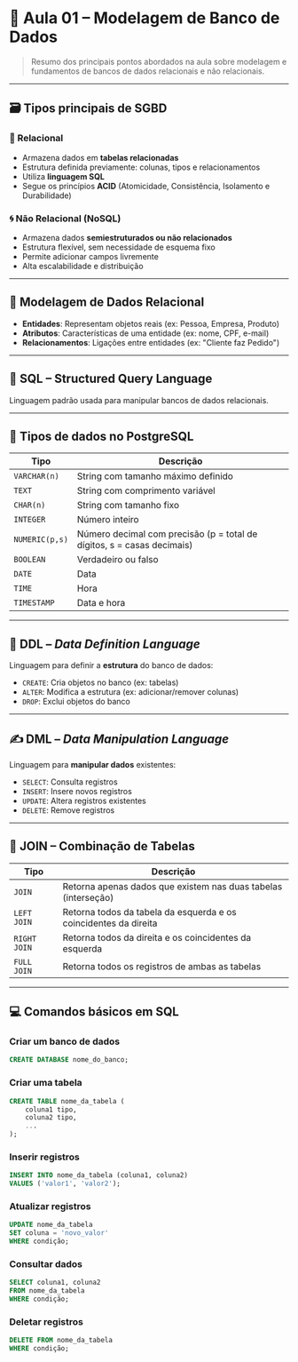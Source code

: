 # 📘 Aula 01 – Modelagem de Banco de Dados

> Resumo dos principais pontos abordados na aula sobre modelagem e fundamentos de bancos de dados relacionais e não relacionais.

---

## 🗃️ Tipos principais de SGBD

### 🔗 Relacional
- Armazena dados em **tabelas relacionadas**
- Estrutura definida previamente: colunas, tipos e relacionamentos
- Utiliza **linguagem SQL**
- Segue os princípios **ACID** (Atomicidade, Consistência, Isolamento e Durabilidade)

### 🌀 Não Relacional (NoSQL)
- Armazena dados **semiestruturados ou não relacionados**
- Estrutura flexível, sem necessidade de esquema fixo
- Permite adicionar campos livremente
- Alta escalabilidade e distribuição

---

## 🧩 Modelagem de Dados Relacional

- **Entidades**: Representam objetos reais (ex: Pessoa, Empresa, Produto)
- **Atributos**: Características de uma entidade (ex: nome, CPF, e-mail)
- **Relacionamentos**: Ligações entre entidades (ex: "Cliente faz Pedido")

---

## 💬 SQL – Structured Query Language

Linguagem padrão usada para manipular bancos de dados relacionais.

---

## 🧮 Tipos de dados no PostgreSQL

| Tipo         | Descrição                                                                 |
|--------------|---------------------------------------------------------------------------|
| `VARCHAR(n)` | String com tamanho máximo definido                                        |
| `TEXT`       | String com comprimento variável                                           |
| `CHAR(n)`    | String com tamanho fixo                                                   |
| `INTEGER`    | Número inteiro                                                            |
| `NUMERIC(p,s)`| Número decimal com precisão (p = total de dígitos, s = casas decimais) |
| `BOOLEAN`    | Verdadeiro ou falso                                                       |
| `DATE`       | Data                                                                      |
| `TIME`       | Hora                                                                      |
| `TIMESTAMP`  | Data e hora                                                               |

---

## 🧱 DDL – *Data Definition Language*

Linguagem para definir a **estrutura** do banco de dados:

- `CREATE`: Cria objetos no banco (ex: tabelas)
- `ALTER`: Modifica a estrutura (ex: adicionar/remover colunas)
- `DROP`: Exclui objetos do banco

---

## ✍️ DML – *Data Manipulation Language*

Linguagem para **manipular dados** existentes:

- `SELECT`: Consulta registros
- `INSERT`: Insere novos registros
- `UPDATE`: Altera registros existentes
- `DELETE`: Remove registros

---

## 🔗 JOIN – Combinação de Tabelas

| Tipo       | Descrição                                                                |
|------------|--------------------------------------------------------------------------|
| `JOIN`     | Retorna apenas dados que existem nas duas tabelas (interseção)          |
| `LEFT JOIN`| Retorna todos da tabela da esquerda e os coincidentes da direita        |
| `RIGHT JOIN`| Retorna todos da direita e os coincidentes da esquerda                 |
| `FULL JOIN`| Retorna todos os registros de ambas as tabelas                          |

---

## 💻 Comandos básicos em SQL

### Criar um banco de dados
```sql
CREATE DATABASE nome_do_banco;
```

### Criar uma tabela
```sql
CREATE TABLE nome_da_tabela (
    coluna1 tipo,
    coluna2 tipo,
    ...
);
```

### Inserir registros
```sql
INSERT INTO nome_da_tabela (coluna1, coluna2)
VALUES ('valor1', 'valor2');
```

### Atualizar registros
```sql
UPDATE nome_da_tabela
SET coluna = 'novo_valor'
WHERE condição;
```

### Consultar dados
```sql
SELECT coluna1, coluna2
FROM nome_da_tabela
WHERE condição;
```

### Deletar registros
```sql
DELETE FROM nome_da_tabela
WHERE condição;
```





